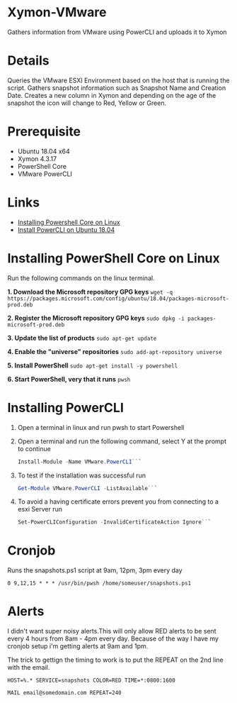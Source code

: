 # Xymon-VMware
Gathers information from VMware using PowerCLI and uploads it to Xymon

# Details
Queries the VMware ESXI Environment based on the host that is running the script. Gathers snapshot information such as Snapshot Name and Creation Date. Creates a new column in Xymon and depending on the age of the snapshot the icon will change to Red, Yellow or Green.

# Prerequisite
- Ubuntu 18.04 x64 
- Xymon 4.3.17
- PowerShell Core
- VMware PowerCLI

# Links
- [Installing Powershell Core on Linux](https://docs.microsoft.com/en-us/powershell/scripting/install/installing-powershell-core-on-linux?view=powershell-6#ubuntu-1804)
- [Install PowerCLI on Ubuntu 18.04](https://www.altaro.com/vmware/install-powercli-ubuntu-linux-18-04-lts/)


# Installing PowerShell Core on Linux
Run the following commands on the linux terminal.

**1. Download the Microsoft repository GPG keys**
`wget -q https://packages.microsoft.com/config/ubuntu/18.04/packages-microsoft-prod.deb`

**2. Register the Microsoft repository GPG keys**
`sudo dpkg -i packages-microsoft-prod.deb`

**3. Update the list of products**
`sudo apt-get update`

**4. Enable the "universe" repositories**
`sudo add-apt-repository universe`

**5. Install PowerShell**
`sudo apt-get install -y powershell`

**6. Start PowerShell, very that it runs**
`pwsh`

# Installing PowerCLI

1. Open a terminal in linux and run pwsh to start Powershell

2. Open a terminal and run the following command, select Y at the prompt to continue

	```PowerShell
	Install-Module -Name VMware.PowerCLI```

3. To test if the installation was successful run

	```PowerShell
	Get-Module VMware.PowerCLI -ListAvailable```

4. To avoid a having certificate errors prevent you from connecting to a esxi Server run

	```PowerShell
	Set-PowerCLIConfiguration -InvalidCertificateAction Ignore```


# Cronjob
Runs the snapshots.ps1 script at 9am, 12pm, 3pm every day

`0 9,12,15 * * * /usr/bin/pwsh /home/someuser/snapshots.ps1`

# Alerts
I didn't want super noisy alerts.This will only allow RED alerts to be sent every 4 hours from 8am - 4pm every day. Because of the way I have my cronjob setup i'm getting alerts at 9am and 1pm.

The trick to gettign the timing to work is to put the REPEAT on the 2nd line with the email.

`HOST=%.* SERVICE=snapshots COLOR=RED TIME=*:0800:1600`

`MAIL email@somedomain.com REPEAT=240`
